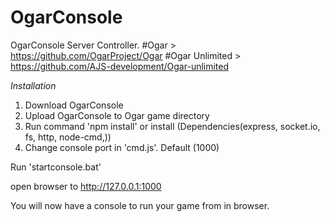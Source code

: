 # OgarConsole

OgarConsole Server Controller.
#Ogar > https://github.com/OgarProject/Ogar
#Ogar Unlimited > https://github.com/AJS-development/Ogar-unlimited

*Installation*

1. Download OgarConsole
2. Upload OgarConsole to Ogar game directory
3. Run command 'npm install' or install (Dependencies(express, socket.io, fs, http, node-cmd,))
4. Change console port in 'cmd.js'. Default (1000)

Run 'startconsole.bat'

open browser to http://127.0.0.1:1000

You will now have a console to run your game from in browser.
